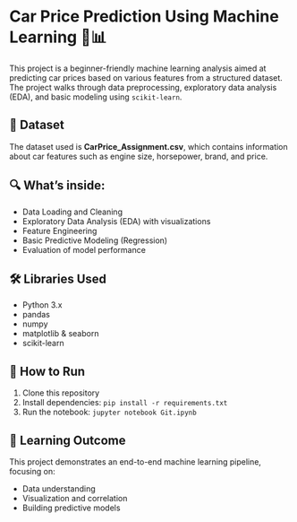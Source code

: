 # Car Price Prediction Using Machine Learning 🚗📊

This project is a beginner-friendly machine learning analysis aimed at predicting car prices based on various features from a structured dataset. The project walks through data preprocessing, exploratory data analysis (EDA), and basic modeling using `scikit-learn`.

## 📁 Dataset
The dataset used is **CarPrice_Assignment.csv**, which contains information about car features such as engine size, horsepower, brand, and price.

## 🔍 What’s inside:
- Data Loading and Cleaning
- Exploratory Data Analysis (EDA) with visualizations
- Feature Engineering
- Basic Predictive Modeling (Regression)
- Evaluation of model performance

## 🛠️ Libraries Used
- Python 3.x
- pandas
- numpy
- matplotlib & seaborn
- scikit-learn

## 🚀 How to Run
1. Clone this repository
2. Install dependencies: `pip install -r requirements.txt`
3. Run the notebook: `jupyter notebook Git.ipynb`

## 🧠 Learning Outcome
This project demonstrates an end-to-end machine learning pipeline, focusing on:
- Data understanding
- Visualization and correlation
- Building predictive models

